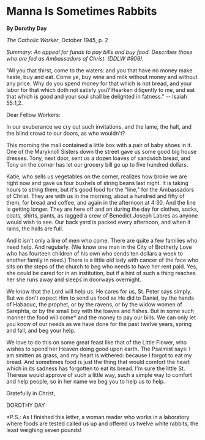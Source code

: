 Manna Is Sometimes Rabbits
==========================

**By Dorothy Day**

*The Catholic Worker*, October 1945, p. 2

*Summary: An appeal for funds to pay bills and buy food. Describes those
who are fed as Ambassadors of Christ. (DDLW \#909).*

"All you that thirst, come to the waters: and you that have no money
make haste, buy and eat. Come ye, buy wine and milk without money and
without any price. Why do you spend money for that which is not bread,
and your labor for that which doth not satisfy you? Hearken diligently
to me, and eat that which is good and your soul shall be delighted in
fatness." -- Isaiah 55:1,2.

Dear Fellow Workers:

In our exuberance we cry out such invitations, and the lame, the halt,
and the blind crowd to our doors, as who wouldn't?

This morning the mail contained a little box with a pair of baby shoes
in it. One of the Maryknoll Sisters down the street gave us some good
big house dresses. Tony, next door, sent us a dozen loaves of sandwich
bread, and Tony on the corner has let our grocery bill go up to five
hundred dollars.

Katie, who sells us vegetables on the corner, realizes how broke we are
right now and gave us four bushels of string beans last night. It is
taking hours to string them, but it's good food for the "line," for the
Ambassadors of Christ. They are with us in the morning, about a hundred
and fifty of them, for bread and coffee, and again in the afternoon at
4:30. And the line is getting longer. They are here off and on during
the day for clothes, socks, coats, shirts, pants, as ragged a crew of
Benedict Joseph Labres as anyone would wish to see. Our back yard is
packed every afternoon, and when it rains, the halls are full.

And it isn't only a line of men who come. There are quite a few families
who need help. And regularly. (We know one man in the City of Brotherly
Love who has fourteen children of his own who sends ten dollars a week
to another family in need.) There is a little old lady with cancer of
the face who sits on the steps of the church to beg who needs to have
her rent paid. Yes, she could be cared for in an institution, but if a
hint of such a thing reaches her she runs away and sleeps in doorways
overnight.

We know that the Lord will help us. He cares for us, St. Peter says
simply. But we don't expect Him to send us food as He did to Daniel, by
the hands of Habacuc, the prophet, or by the ravens, or by the widow
women of Sarephta, or by the small boy with the loaves and fishes. But
in some such manner the food will come\* and the money to pay our bills.
We can only let you know of our needs as we have done for the past
twelve years, spring and fall, and beg your help.

We love to do this on some great feast like that of the Little Flower,
who wishes to spend her Heaven doing good upon earth. The Psalmist says:
I am smitten as grass, and my heart is withered: because I forgot to eat
my bread. And sometimes food is just the thing that would comfort the
heart which in its sadness has forgotten to eat its bread. I'm sure the
little St. Therese would approve of such a little way, such a simple way
to comfort and help people, so in her name we beg you to help us to
help.

Gratefully in Christ,

DOROTHY DAY

\*P.S.: As I finished this letter, a woman reader who works in a
laboratory where foods are tested called us up and offered us twelve
white rabbits, the least weighing seven pounds!
